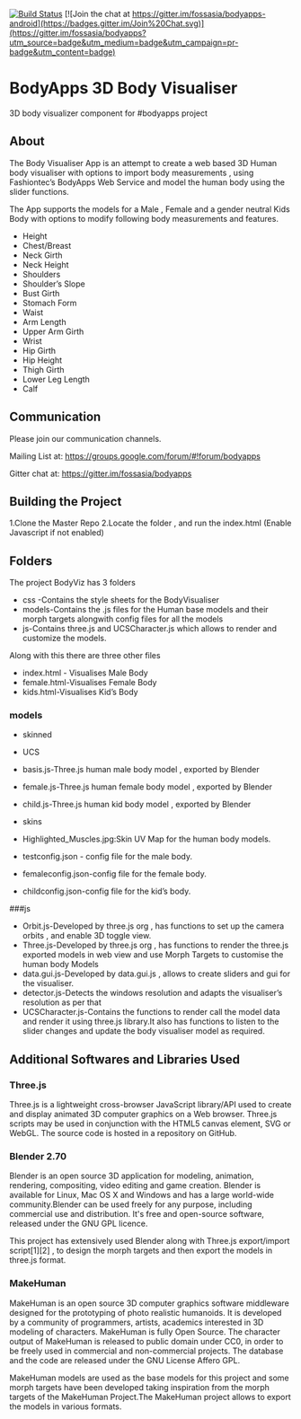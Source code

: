[![Build Status](https://travis-ci.org/fossasia/bodyapps-viz.svg?branch=master)](https://travis-ci.org/fossasia/bodyapps-viz)
[![Join the chat at https://gitter.im/fossasia/bodyapps-android](https://badges.gitter.im/Join%20Chat.svg)](https://gitter.im/fossasia/bodyapps?utm_source=badge&utm_medium=badge&utm_campaign=pr-badge&utm_content=badge)

# BodyApps 3D Body Visualiser

3D body visualizer component for #bodyapps project

## About 
The Body Visualiser App is an attempt to create a web based 3D Human body visualiser with options to import body measurements , using Fashiontec’s BodyApps Web Service and model the human body using the slider functions.

The App supports the models for a Male , Female and a gender neutral Kids Body with options to modify following body measurements and features.

* Height
* Chest/Breast
* Neck Girth
* Neck Height 
* Shoulders
* Shoulder’s Slope
* Bust Girth
* Stomach Form
* Waist
* Arm Length
* Upper Arm Girth
* Wrist
* Hip Girth
* Hip Height
* Thigh Girth
* Lower Leg Length
* Calf

## Communication

Please join our communication channels.

Mailing List at: https://groups.google.com/forum/#!forum/bodyapps

Gitter chat at: https://gitter.im/fossasia/bodyapps

## Building the Project

1.Clone the Master Repo
2.Locate the folder , and run the index.html (Enable Javascript if not enabled)

## Folders
The project BodyViz has 3 folders
* css -Contains the style sheets for the BodyVisualiser
* models-Contains the .js files for the Human base models and their morph targets alongwith config files for all the models
* js-Contains three.js and UCSCharacter.js which allows to render and customize the models.

Along with this there are three other files 
* index.html - Visualises Male Body 
* female.html-Visualises Female Body
* kids.html-Visualises Kid’s Body


###  models
* skinned
* UCS
* basis.js-Three.js human male body model , exported by Blender
* female.js-Three.js  human female body model , exported by Blender
* child.js-Three.js  human kid body model , exported by Blender
* skins
* Highlighted_Muscles.jpg:Skin UV Map for the human body models.

* testconfig.json - config file for the male body.
* femaleconfig.json-config file for the female body.
* childconfig.json-config file for the kid’s body.

###js
* Orbit.js-Developed by three.js org , has functions to set up the camera orbits , and enable 3D toggle view.
* Three.js-Developed by three.js org , has functions to render the three.js exported models in web view and use Morph Targets to customise the human body Models
* data.gui.js-Developed by data.gui.js , allows to create sliders and gui for the visualiser.
* detector.js-Detects the windows resolution and adapts the visualiser’s resolution as per that
* UCSCharacter.js-Contains the functions to render call the model data and render it using three.js library.It also has functions to listen to the slider changes and update the body visualiser model as required.

## Additional Softwares and Libraries Used
### Three.js
Three.js is a lightweight cross-browser JavaScript library/API used to create and display animated 3D computer graphics on a Web browser. Three.js scripts may be used in conjunction with the HTML5 canvas element, SVG or WebGL. The source code is hosted in a repository on GitHub.

### Blender 2.70
Blender is an open source 3D application for modeling, animation, rendering, compositing, video editing and game creation. Blender is available for Linux, Mac OS X and Windows and has a large world-wide community.Blender can be used freely for any purpose, including commercial use and distribution. It's free and open-source software, released under the GNU GPL licence.

This project has extensively used Blender along with Three.js export/import script[1][2] , to design the morph targets and then export the models in three.js format.

### MakeHuman
MakeHuman is an open source 3D computer graphics software middleware designed for the prototyping of photo realistic humanoids. It is developed by a community of programmers, artists, academics interested in 3D modeling of characters.
MakeHuman is fully Open Source. The character output of MakeHuman is released to public domain under CC0, in order to be freely used in commercial and non-commercial projects. The database and the code are released under the GNU License Affero GPL.

MakeHuman models are used as the base models for this project and some morph targets have been developed taking inspiration from the morph targets of the MakeHuman Project.The MakeHuman project allows to export the models in various formats.
